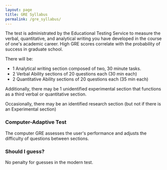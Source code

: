 ```yaml
---
layout: page
title: GRE Syllabus
permalink: /gre_syllabus/
---
```


The test is administrated by the Educational Testing Service to measure the verbal, quantitative, and analytical writing 
you have developed in the course of one's academic career. High GRE scores correlate with the probability of success in
graduate school.

There will be:

- 1 Analytical writing section composed of two, 30 minute tasks.
- 2 Verbal Ability sections of 20 questions each (30 min each)
- 2 Quantitative Ability sections of 20 questions each (35 min each)

Additionally, there may be 1 unidentified experimental section that functions as a third verbal or quantitative section.

Occasionally, there may be an identified research section (but not if there is an Experimental section)

### Computer-Adaptive Test
The computer GRE assesses the user's performance and adjusts the difficulty of questions between sections. 

### Should I guess?
No penalty for guesses in the modern test.
